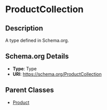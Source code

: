 # ProductCollection

## Description
A type defined in Schema.org.

## Schema.org Details
- **Type**: Type
- **URI**: https://schema.org/ProductCollection

## Parent Classes
- [Product](../Product.md)


